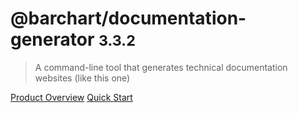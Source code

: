 # @barchart/documentation-generator <small>3.3.2</small>

> A command-line tool that generates technical documentation websites (like this one)

[Product Overview](/content/product_overview)
[Quick Start](/content/quick_start)